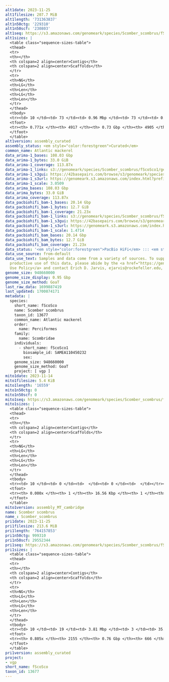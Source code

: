 ```yaml
---
alt1date: 2023-11-25
alt1filesize: 207.7 MiB
alt1length: '731363837'
alt1n50ctg: '229310'
alt1n50scf: '230803'
alt1seq: https://s3.amazonaws.com/genomeark/species/Scomber_scombrus/fScoSco1/assembly_curated/fScoSco1.alt.cur.20231125.fasta.gz
alt1sizes: |
  <table class="sequence-sizes-table">
  <thead>
  <tr>
  <th></th>
  <th colspan=2 align=center>Contigs</th>
  <th colspan=2 align=center>Scaffolds</th>
  </tr>
  <tr>
  <th>NG</th>
  <th>LG</th>
  <th>Len</th>
  <th>LG</th>
  <th>Len</th>
  </tr>
  </thead>
  <tbody>
  <tr><td> 10 </td><td> 73 </td><td> 0.96 Mbp </td><td> 73 </td><td> 0.96 Mbp </td></tr><tr><td> 20 </td><td> 191 </td><td> 0.68 Mbp </td><td> 191 </td><td> 0.68 Mbp </td></tr><tr><td> 30 </td><td> 355 </td><td> 0.50 Mbp </td><td> 355 </td><td> 0.50 Mbp </td></tr><tr><td> 40 </td><td> 584 </td><td> 343.83 Kbp </td><td> 584 </td><td> 344.23 Kbp </td></tr><tr style="background-color:#cccccc;"><td> 50 </td><td> 922 </td><td> 229.31 Kbp </td><td> 921 </td><td> 230.80 Kbp </td></tr><tr><td> 60 </td><td> 1474 </td><td> 128.94 Kbp </td><td> 1471 </td><td> 129.79 Kbp </td></tr><tr><td> 70 </td><td> 2588 </td><td> 55.16 Kbp </td><td> 2579 </td><td> 55.37 Kbp </td></tr><tr><td> 80 </td><td> 0 </td><td>  </td><td> 0 </td><td>  </td></tr><tr><td> 90 </td><td> 0 </td><td>  </td><td> 0 </td><td>  </td></tr><tr><td> 100 </td><td> 0 </td><td>  </td><td> 0 </td><td>  </td></tr></tbody>
  <tfoot>
  <tr><th> 0.771x </th><th> 4917 </th><th> 0.73 Gbp </th><th> 4905 </th><th> 0.73 Gbp </th></tr>
  </tfoot>
  </table>
alt1version: assembly_curated
assembly_status: <em style="color:forestgreen">Curated</em>
common_name: Atlantic mackerel
data_arima-1_bases: 108.03 Gbp
data_arima-1_bytes: 33.0 GiB
data_arima-1_coverage: 113.87x
data_arima-1_links: s3://genomeark/species/Scomber_scombrus/fScoSco1/genomic_data/arima/<br>
data_arima-1_s3gui: https://42basepairs.com/browse/s3/genomeark/species/Scomber_scombrus/fScoSco1/genomic_data/arima/
data_arima-1_s3url: https://genomeark.s3.amazonaws.com/index.html?prefix=species/Scomber_scombrus/fScoSco1/genomic_data/arima/
data_arima-1_scale: 3.0509
data_arima_bases: 108.03 Gbp
data_arima_bytes: 33.0 GiB
data_arima_coverage: 113.87x
data_pacbiohifi_bam-1_bases: 20.14 Gbp
data_pacbiohifi_bam-1_bytes: 12.7 GiB
data_pacbiohifi_bam-1_coverage: 21.23x
data_pacbiohifi_bam-1_links: s3://genomeark/species/Scomber_scombrus/fScoSco1/genomic_data/pacbio_hifi/<br>
data_pacbiohifi_bam-1_s3gui: https://42basepairs.com/browse/s3/genomeark/species/Scomber_scombrus/fScoSco1/genomic_data/pacbio_hifi/
data_pacbiohifi_bam-1_s3url: https://genomeark.s3.amazonaws.com/index.html?prefix=species/Scomber_scombrus/fScoSco1/genomic_data/pacbio_hifi/
data_pacbiohifi_bam-1_scale: 1.4714
data_pacbiohifi_bam_bases: 20.14 Gbp
data_pacbiohifi_bam_bytes: 12.7 GiB
data_pacbiohifi_bam_coverage: 21.23x
data_status: '<em style="color:forestgreen">PacBio HiFi</em> ::: <em style="color:forestgreen">Arima</em>'
data_use_source: from-default
data_use_text: Samples and data come from a variety of sources. To support fair and
  productive use of this data, please abide by the <a href="https://genome10k.soe.ucsc.edu/data-use-policies/">Data
  Use Policy</a> and contact Erich D. Jarvis, ejarvis@rockefeller.edu, with any questions.
genome_size: 948660000
genome_size_display: 0.95 Gbp
genome_size_method: GoaT
last_raw_data: 1699887419
last_updated: 1700874171
metadata: |
  species:
    short_name: fScoSco
    name: Scomber scombrus
    taxon_id: 13677
    common_name: Atlantic mackerel
    order:
      name: Perciformes
    family:
      name: Scombridae
    individuals:
      - short_name: fScoSco1
        biosample_id: SAMEA110450232
        sex:
    genome_size: 948660000
    genome_size_method: GoaT
    project: [ vgp ]
mito1date: 2023-11-14
mito1filesize: 5.4 KiB
mito1length: '16559'
mito1n50ctg: 0
mito1n50scf: 0
mito1seq: https://s3.amazonaws.com/genomeark/species/Scomber_scombrus/fScoSco1/assembly_MT_cambridge/fScoSco1.MT.20231114.fasta.gz
mito1sizes: |
  <table class="sequence-sizes-table">
  <thead>
  <tr>
  <th></th>
  <th colspan=2 align=center>Contigs</th>
  <th colspan=2 align=center>Scaffolds</th>
  </tr>
  <tr>
  <th>NG</th>
  <th>LG</th>
  <th>Len</th>
  <th>LG</th>
  <th>Len</th>
  </tr>
  </thead>
  <tbody>
  <tr><td> 10 </td><td> 0 </td><td>  </td><td> 0 </td><td>  </td></tr><tr><td> 20 </td><td> 0 </td><td>  </td><td> 0 </td><td>  </td></tr><tr><td> 30 </td><td> 0 </td><td>  </td><td> 0 </td><td>  </td></tr><tr><td> 40 </td><td> 0 </td><td>  </td><td> 0 </td><td>  </td></tr><tr style="background-color:#cccccc;"><td> 50 </td><td> 0 </td><td style="background-color:#ff8888;">  </td><td> 0 </td><td style="background-color:#ff8888;">  </td></tr><tr><td> 60 </td><td> 0 </td><td>  </td><td> 0 </td><td>  </td></tr><tr><td> 70 </td><td> 0 </td><td>  </td><td> 0 </td><td>  </td></tr><tr><td> 80 </td><td> 0 </td><td>  </td><td> 0 </td><td>  </td></tr><tr><td> 90 </td><td> 0 </td><td>  </td><td> 0 </td><td>  </td></tr><tr><td> 100 </td><td> 0 </td><td>  </td><td> 0 </td><td>  </td></tr></tbody>
  <tfoot>
  <tr><th> 0.000x </th><th> 1 </th><th> 16.56 Kbp </th><th> 1 </th><th> 16.56 Kbp </th></tr>
  </tfoot>
  </table>
mito1version: assembly_MT_cambridge
name: Scomber scombrus
name_: Scomber_scombrus
pri1date: 2023-11-25
pri1filesize: 213.6 MiB
pri1length: '764157853'
pri1n50ctg: 999310
pri1n50scf: 29552344
pri1seq: https://s3.amazonaws.com/genomeark/species/Scomber_scombrus/fScoSco1/assembly_curated/fScoSco1.pri.cur.20231125.fasta.gz
pri1sizes: |
  <table class="sequence-sizes-table">
  <thead>
  <tr>
  <th></th>
  <th colspan=2 align=center>Contigs</th>
  <th colspan=2 align=center>Scaffolds</th>
  </tr>
  <tr>
  <th>NG</th>
  <th>LG</th>
  <th>Len</th>
  <th>LG</th>
  <th>Len</th>
  </tr>
  </thead>
  <tbody>
  <tr><td> 10 </td><td> 19 </td><td> 3.81 Mbp </td><td> 3 </td><td> 35.80 Mbp </td></tr><tr><td> 20 </td><td> 48 </td><td> 2.87 Mbp </td><td> 6 </td><td> 33.76 Mbp </td></tr><tr><td> 30 </td><td> 86 </td><td> 2.13 Mbp </td><td> 9 </td><td> 33.07 Mbp </td></tr><tr><td> 40 </td><td> 139 </td><td> 1.50 Mbp </td><td> 12 </td><td> 31.10 Mbp </td></tr><tr style="background-color:#cccccc;"><td> 50 </td><td> 216 </td><td style="background-color:#ff8888;"> 1.00 Mbp </td><td> 15 </td><td style="background-color:#88ff88;"> 29.55 Mbp </td></tr><tr><td> 60 </td><td> 337 </td><td> 0.61 Mbp </td><td> 18 </td><td> 28.78 Mbp </td></tr><tr><td> 70 </td><td> 591 </td><td> 222.72 Kbp </td><td> 21 </td><td> 25.33 Mbp </td></tr><tr><td> 80 </td><td> 1765 </td><td> 23.01 Kbp </td><td> 278 </td><td> 32.86 Kbp </td></tr><tr><td> 90 </td><td> 0 </td><td>  </td><td> 0 </td><td>  </td></tr><tr><td> 100 </td><td> 0 </td><td>  </td><td> 0 </td><td>  </td></tr></tbody>
  <tfoot>
  <tr><th> 0.805x </th><th> 2155 </th><th> 0.76 Gbp </th><th> 666 </th><th> 0.76 Gbp </th></tr>
  </tfoot>
  </table>
pri1version: assembly_curated
project:
- vgp
short_name: fScoSco
taxon_id: 13677
---
```

